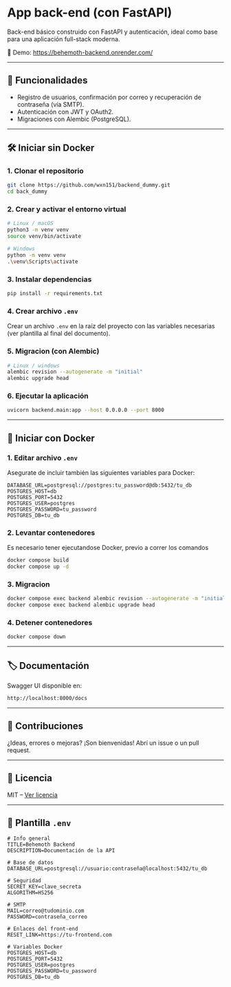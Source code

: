 # App back-end (con FastAPI)

Back-end básico construido con FastAPI y autenticación, ideal como base para una aplicación full-stack moderna.

🔗 Demo: https://behemoth-backend.onrender.com/

---

## 👾 Funcionalidades

- Registro de usuarios, confirmación por correo y recuperación de contraseña (vía SMTP).
- Autenticación con JWT y OAuth2.
- Migraciones con Alembic (PostgreSQL).

---

## 🛠️ Iniciar sin Docker

### 1. Clonar el repositorio

```bash
git clone https://github.com/wxn151/backend_dummy.git
cd back_dummy
```

### 2. Crear y activar el entorno virtual

```bash
# Linux / macOS
python3 -m venv venv
source venv/bin/activate

# Windows
python -m venv venv
.\venv\Scripts\activate
```

### 3. Instalar dependencias

```bash
pip install -r requirements.txt
```

### 4. Crear archivo `.env`

Crear un archivo `.env` en la raíz del proyecto con las variables necesarias (ver plantilla al final del documento).

### 5. Migracion (con Alembic)

```bash
# Linux / windows 
alembic revision --autogenerate -m "initial"
alembic upgrade head
```

### 6. Ejecutar la aplicación

```bash
uvicorn backend.main:app --host 0.0.0.0 --port 8000
```

---

## 🐳 Iniciar con Docker

### 1. Editar archivo `.env`

Asegurate de incluir también las siguientes variables para Docker:

```env
DATABASE_URL=postgresql://postgres:tu_password@db:5432/tu_db
POSTGRES_HOST=db
POSTGRES_PORT=5432
POSTGRES_USER=postgres
POSTGRES_PASSWORD=tu_password
POSTGRES_DB=tu_db
```

### 2. Levantar contenedores

Es necesario tener ejecutandose Docker, previo a correr los comandos

```bash
docker compose build
docker compose up -d
```

### 3. Migracion

```bash
docker compose exec backend alembic revision --autogenerate -m "initial"
docker compose exec backend alembic upgrade head
```

### 4. Detener contenedores

```bash
docker compose down
```

---

## 🏷️ Documentación

Swagger UI disponible en:

```txt
http://localhost:8000/docs
```

---

## 🤝 Contribuciones

¿Ideas, errores o mejoras? ¡Son bienvenidas! Abrí un issue o un pull request.

---

## 🪪 Licencia

MIT – [Ver licencia](https://opensource.org/licenses/MIT)

---

## 📄 Plantilla `.env`

```env
# Info general
TITLE=Behemoth Backend
DESCRIPTION=Documentación de la API

# Base de datos
DATABASE_URL=postgresql://usuario:contraseña@localhost:5432/tu_db

# Seguridad
SECRET_KEY=clave_secreta
ALGORITHM=HS256

# SMTP
MAIL=correo@tudominio.com
PASSWORD=contraseña_correo

# Enlaces del front-end
RESET_LINK=https://tu-frontend.com

# Variables Docker
POSTGRES_HOST=db
POSTGRES_PORT=5432
POSTGRES_USER=postgres
POSTGRES_PASSWORD=tu_password
POSTGRES_DB=tu_db
```
